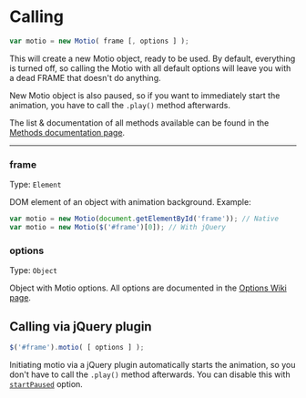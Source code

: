 # Calling

```js
var motio = new Motio( frame [, options ] );
```

This will create a new Motio object, ready to be used. By default, everything is turned off, so calling the Motio with all default options will leave you with a dead FRAME that doesn't do anything.

New Motio object is also paused, so if you want to immediately start the animation, you have to call the `.play()` method afterwards.

The list & documentation of all methods available can be found in the [Methods documentation page](Methods.md).

---

### frame

Type: `Element`

DOM element of an object with animation background. Example:

```js
var motio = new Motio(document.getElementById('frame')); // Native
var motio = new Motio($('#frame')[0]); // With jQuery
```

### options

Type: `Object`

Object with Motio options. All options are documented in the [Options Wiki page](Options.md).


## Calling via jQuery plugin

```js
$('#frame').motio( [ options ] );
```

Initiating motio via a jQuery plugin automatically starts the animation, so you don't have to call the `.play()` method afterwards. You can disable this with [`startPaused`](Options.md#startpaused) option.